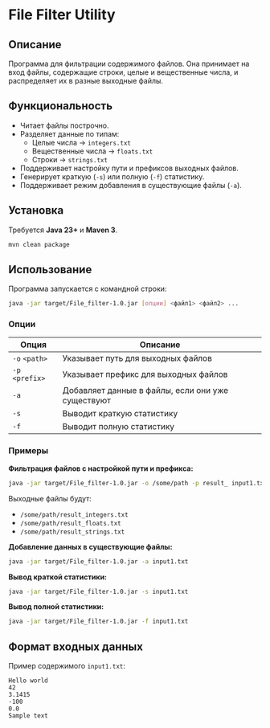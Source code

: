 # File Filter Utility

## Описание
Программа для фильтрации содержимого файлов. Она принимает на вход файлы, содержащие строки, целые и вещественные числа, и распределяет их в разные выходные файлы.

## Функциональность
- Читает файлы построчно.
- Разделяет данные по типам:
    - Целые числа → `integers.txt`
    - Вещественные числа → `floats.txt`
    - Строки → `strings.txt`
- Поддерживает настройку пути и префиксов выходных файлов.
- Генерирует краткую (`-s`) или полную (`-f`) статистику.
- Поддерживает режим добавления в существующие файлы (`-a`).

## Установка
Требуется **Java 23+** и **Maven 3**.
```sh
mvn clean package
```

## Использование
Программа запускается с командной строки:
```sh
java -jar target/File_filter-1.0.jar [опции] <файл1> <файл2> ...
```

### Опции
| Опция     | Описание |
|-----------|----------|
| `-o` `<path>` | Указывает путь для выходных файлов |
| `-p` `<prefix>` | Указывает префикс для выходных файлов |
| `-a` | Добавляет данные в файлы, если они уже существуют |
| `-s` | Выводит краткую статистику |
| `-f` | Выводит полную статистику |

### Примеры
**Фильтрация файлов с настройкой пути и префикса:**
```sh
java -jar target/File_filter-1.0.jar -o /some/path -p result_ input1.txt input2.txt
```
Выходные файлы будут:
- `/some/path/result_integers.txt`
- `/some/path/result_floats.txt`
- `/some/path/result_strings.txt`

**Добавление данных в существующие файлы:**
```sh
java -jar target/File_filter-1.0.jar -a input1.txt
```

**Вывод краткой статистики:**
```sh
java -jar target/File_filter-1.0.jar -s input1.txt
```

**Вывод полной статистики:**
```sh
java -jar target/File_filter-1.0.jar -f input1.txt
```

## Формат входных данных
Пример содержимого `input1.txt`:
```
Hello world
42
3.1415
-100
0.0
Sample text
```



